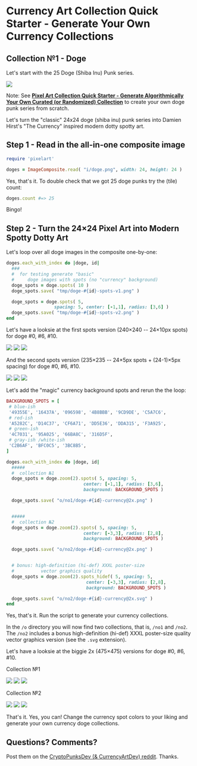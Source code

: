 # Currency Art Collection Quick Starter - Generate Your Own Currency Collections


## Collection №1 - Doge

Let's start with the 25 Doge (Shiba Inu) Punk series.

![](i/doge.png)


Note: See
[**Pixel Art Collection Quick Starter - Generate Algorithmically Your Own Curated (or Randomized) Collection**](https://github.com/cryptopunksnotdead/punks.starter)
to create your own doge punk series from scratch.



Let's turn the "classic" 24x24 doge (shiba inu) punk series
into Damien Hirst's "The Currency" inspired
modern dotty spotty art.



## Step 1 - Read in the all-in-one composite image


``` ruby
require 'pixelart'

doges = ImageComposite.read( "i/doge.png", width: 24, height: 24 )
```

Yes, that's it.
To double check that we got 25 doge punks try
the (tile) count:

``` ruby
doges.count #=> 25
```

Bingo!


## Step 2 - Turn the 24×24 Pixel Art into Modern Spotty Dotty Art


Let's loop over all doge images in the composite one-by-one:


``` ruby
doges.each_with_index do |doge, id|
  ###
  #  for testing generate "basic"
  #     doge images with spots (no "currency" background)
  doge_spots = doge.spots( 10 )
  doge_spots.save( "tmp/doge-#{id}-spots-v1.png" )

  doge_spots = doge.spots( 5,
                  spacing: 5, center: [-1,1], radius: [3,6] )
  doge_spots.save( "tmp/doge-#{id}-spots-v2.png" )
end
```

Let's have a looksie at the first spots version (240×240 -- 24×10px spots)
for doge #0, #6, #10.

![](i/doge-0-spots-v1.png)
![](i/doge-6-spots-v1.png)
![](i/doge-10-spots-v1.png)

And the second spots version (235×235 -- 24×5px spots + (24-1)×5px spacing)
for doge #0, #6, #10.

![](i/doge-0-spots-v2.png)
![](i/doge-6-spots-v2.png)
![](i/doge-10-spots-v2.png)






Let's add the "magic" currency background spots
and rerun the the loop:

``` ruby
BACKGROUND_SPOTS = [
 # blue-ish
 '49355E', '16437A', '096598', '4B8BBB', '9CD9DE', 'C5A7C6',
 # red-ish
 'A5282C', 'D14C37', 'CF6A71', 'DD5E36', 'DDA315', 'F3A925',
 # green-ish
 '4C7031', '95A025', '66BA8C', '316D5F',
 # gray-ish /white-ish
 'C2B6AF', 'BFC0C5', '3BC8B5',
]

doges.each_with_index do |doge, id|
  #####
  #  collection №1
  doge_spots = doge.zoom(2).spots( 5, spacing: 5,
                             center: [-1,1], radius: [3,6],
                             background: BACKGROUND_SPOTS )

  doge_spots.save( "o/no1/doge-#{id}-currency@2x.png" )


  #####
  #  collection №2
  doge_spots = doge.zoom(2).spots( 5, spacing: 5,
                             center: [-3,3], radius: [2,8],
                             background: BACKGROUND_SPOTS )

  doge_spots.save( "o/no2/doge-#{id}-currency@2x.png" )


  # bonus: high-definition (hi-def) XXXL poster-size
  #          vector graphics quality
  doge_spots = doge.zoom(2).spots_hidef( 5, spacing: 5,
                              center: [-3,3], radius: [2,8],
                              background: BACKGROUND_SPOTS )

  doge_spots.save( "o/no2/doge-#{id}-currency@2x.svg" )
end
```


Yes, that's it.
Run the script to generate your currency collections.

In the `/o` directory you will now find two collections,
that is, `/no1` and `/no2`.
The `/no2` includes
a bonus high-definition (hi-def) XXXL poster-size
quality vector graphics version (see the `.svg` extension).


Let's have a looksie at the biggie 2x (475×475) versions
for doge #0, #6, #10.

Collection №1

![](i/no1/doge-0-currency@2x.png)
![](i/no1/doge-6-currency@2x.png)
![](i/no1/doge-10-currency@2x.png)


Collection №2

![](i/no2/doge-0-currency@2x.png)
![](i/no2/doge-6-currency@2x.png)
![](i/no2/doge-10-currency@2x.png)




That's it.
Yes, you can! Change the currency spot colors to your liking
and generate your own currency doge collections.






## Questions? Comments?

Post them on the [CryptoPunksDev (& CurrencyArtDev) reddit](https://old.reddit.com/r/CryptoPunksDev). Thanks.


